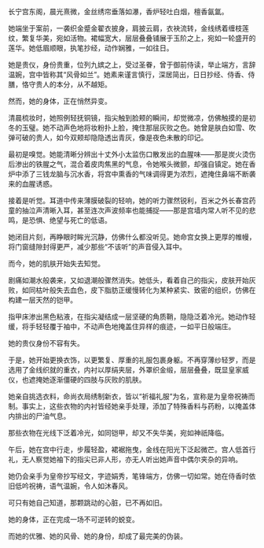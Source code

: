 长宁宫东阁，晨光熹微，金丝绣帘垂落如瀑，香炉轻吐白烟，檀香氤氲。

她端坐于案前，一袭织金蹙金翟衣披身，肩披云肩，衣袂流转，金线绣着缠枝莲纹，繁复华美，宛如活物。裙幅宽大，层层叠叠铺展于玉阶之上，宛如一轮盛开的莲华。她低眉顺眼，执笔抄经，动作娴雅，一如往日。

她是贵仪，身份贵重，位列九嫔之上，受过圣眷，曾于御前侍读，举止端方，言辞温婉，宫中皆称其“风骨如兰”。她素来谨言慎行，深居简出，日日抄经、侍香、侍膳，恪守贵人的本分，从不越矩。

然而，她的身体，正在悄然异变。

清晨梳妆时，她照例轻抚铜镜，指尖触到脸颊的瞬间，却觉微凉，仿佛触摸的是初冬的玉璧。她不动声色地将妆粉扑上脸，掩住那层灰败之色。她曾是肤白如雪、吹弹可破的贵人，如今双颊却隐隐透出青灰，像是夜色未散的印记。

最初是嗅觉。她能清晰分辨出十丈外小太监伤口散发出的血腥味——那是炭火烫伤后渗出的铁腥之气，混合着皮肉焦黑的气息，令她喉头微颤，却强自镇定。她在香炉中添了三钱龙脑与沉水香，将宫中熏香的气味调得更为浓烈，遮掩住鼻端不断袭来的血腥诱惑。

接着是听觉。耳道中传来薄膜破裂的轻响，她的听力骤然锐利，百米之外长春宫药童的抽泣声清晰入耳，甚至连次声波频率也能捕捉——那是宫墙内常人听不见的悲鸣，是恐惧、绝望与死亡的低语。

她闭目片刻，再睁眼时眸光沉静，仿佛什么都没听见。她命宫女换上更厚的帷幔，将门窗缝隙封得更严，减少那些“不该听”的声音侵入耳中。

而今，她的肌肤开始失去知觉。

剧痛如潮水般袭来，又如退潮般骤然消失。她低头，看着自己的指尖，皮肤开始灰败，如同枯叶般失去血色，皮下脂肪正缓慢转化为某种紧实、致密的组织，仿佛在构建一层天然的铠甲。

指甲床渗出黑色粘液，在指尖凝结成一层坚硬的角质鞘，隐隐泛着冷光。她动作轻缓，将手轻轻覆于袖中，不动声色地掩盖住异样的痕迹，一如平日般端庄。

她的贵仪身份不容有失。

于是，她开始更换衣饰，以更繁复、厚重的礼服包裹身躯。不再穿薄纱轻罗，而是选用了金线织就的重衣，内衬以厚绢夹层，外罩织金缎，层层叠叠，既显皇家威仪，也遮掩她逐渐僵硬的四肢与灰败的肌肤。

她亲自挑选衣料，命尚衣局绣制新衣，皆以“祈福礼服”为名，宣称是为皇帝祝祷而制。事实上，这些衣物的内衬皆经她亲手处理，添加了特殊香料与药粉，以掩盖体内排出的尸油气息。

那些衣物在光线下泛着冷光，如同铠甲，却又不失华美，宛如神祇降临。

午后，她在宫中行走，步履轻盈，裙裾拖曳，金线在阳光下泛起微芒。宫人低首行礼，无人察觉她袖下的指尖已非人形，亦无人听出她声音中偶尔夹杂的异响。

她仍会亲手为皇帝抄写经文，字迹娟秀，笔锋端方，仿佛一切如常。她在侍香时依旧低吟祝祷，语气温婉，令人如沐春风。

可只有她自己知道，那颗跳动的心脏，已不再如旧。

她的身体，正在完成一场不可逆转的蜕变。

而她的优雅、她的风骨、她的身份，却成了最完美的伪装。